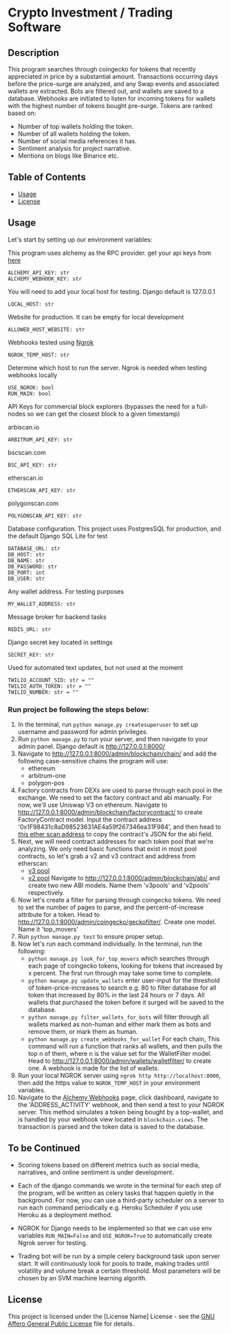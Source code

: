 # Crypto Investment / Trading Software

## Description
This program searches through coingecko for tokens that recently appreciated in price by a substantial amount.
Transactions occurring days before the price-surge are analyzed, and any Swap events and associated wallets are extracted.
Bots are filtered out, and wallets are saved to a database. Webhooks are initiated to listen for incoming tokens for
wallets with the highest number of tokens bought pre-surge. Tokens are ranked based on:

   - Number of top wallets holding the token.
   - Number of all wallets holding the token.
   - Number of social media references it has.
   - Sentiment analysis for project narrative.
   - Mentions on blogs like Binance etc.

## Table of Contents

- [Usage](#usage)
- [License](#license)


## Usage
Let's start by setting up our environment variables:


This program uses alchemy as the RPC provider. get your api keys from [here](https://www.alchemy.com/)

```commandline
ALCHEMY_API_KEY: str
ALCHEMY_WEBHOOK_KEY: str
```

You will need to add your local host for testing. Django default is 127.0.0.1
```commandline
LOCAL_HOST: str
```

Website for production. It can be empty for local development
```commandline
ALLOWED_HOST_WEBSITE: str
```

Webhooks tested using [Ngrok](https://ngrok.com/)
```commandline
NGROK_TEMP_HOST: str
```

Determine which host to run the server. Ngrok is needed when testing webhooks locally
```commandline
USE_NGROK: bool
RUN_MAIN: bool
```

API Keys for commercial block explorers (bypasses the need for a full-nodes so we can get the closest block to a
given timestamp)

arbiscan.io
```commandline
ARBITRUM_API_KEY: str
```
bscscan.com
```commandline
BSC_API_KEY: str
```
etherscan.io
```commandline
ETHERSCAN_API_KEY: str
```
polygonscan.com
```commandline
POLYGONSCAN_API_KEY: str
```

Database configuration. This project uses PostgresSQL for production, and the default Django SQL Lite for test 
```commandline
DATABASE_URL: str
DB_HOST: str
DB_NAME: str
DB_PASSWORD: str
DB_PORT: int
DB_USER: str
```

Any wallet address. For testing purposes
```commandline
MY_WALLET_ADDRESS: str
```

Message broker for backend tasks
```commandline
REDIS_URL: str
```
Django secret key located in settings
```commandline
SECRET_KEY: str
```

Used for automated text updates, but not used at the moment
```commandline
TWILIO_ACCOUNT_SID: str = ""
TWILIO_AUTH_TOKEN: str = ""
TWILIO_NUMBER: str = ""
```

### Run project be following the steps below:

1. In the terminal, run `python manage.py createsuperuser` to set up username and password for admin privileges.
2. Run `python manage.py` to run your server, and then navigate to your admin panel. Django default is http://127.0.0.1:8000/
3. Navigate to http://127.0.0.1:8000/admin/blockchain/chain/ and add the following case-sensitive chains the program will use:
   - ethereum
   - arbitrum-one
   - polygon-pos
 4. Factory contracts from DEXs are used to parse through each pool in the exchange. We need to set the factory contract
 and abi manually. For now, we'll use Uniswap V3 on ethereum. Navigate to http://127.0.0.1:8000/admin/blockchain/factorycontract/
 to create FactoryContract model. Input the contract address '0x1F98431c8aD98523631AE4a59f267346ea31F984', and then head to
 [this ether scan address](https://etherscan.io/address/0x1F98431c8aD98523631AE4a59f267346ea31F984#code) to copy the contract's 
 JSON for the abi field.
5. Next, we will need contract addresses for each token pool that we're analyzing. We only need basic functions that exist
in most pool contracts, so let's grab a v2 and v3 contract and address from etherscan:
   - [v3 pool](https://etherscan.io/address/0x4c54ff7f1c424ff5487a32aad0b48b19cbaf087f)
   - [v2 pool](https://etherscan.io/address/0xdfc14d2af169b0d36c4eff567ada9b2e0cae044f)
 Navigate to http://127.0.0.1:8000/admin/blockchain/abi/ and create two new ABI models. Name them 'v3pools' and 'v2pools'
 respectively.
6. Now let's create a filter for parsing through coingecko tokens. We need to set the number of pages to parse, and the
percent-of-increase attribute for a token. Head to http://127.0.0.1:8000/admin/coingecko/geckofilter/. Create one model.
Name it 'top_movers'
7. Run `python manage.py test` to ensure proper setup.
8. Now let's run each command individually. In the terminal, run the following:
   - `python manage.py look_for_top_movers` which searches through each page of coingecko tokens, looking for tokens that
   increased by x percent. The first run through may take some time to complete.
   - `python manage.py update_wallets` enter user-input for the threshold of token-price-increases to search e.g. 80 to
   filter database for all token that increased by 80% in the last 24 hours or 7 days. All wallets that purchased the
   token before it surged will be saved to the database.
   - `python manage.py filter_wallets_for_bots` will filter through all wallets marked as non-human and either mark them
   as bots and remove them, or mark them as human.
   - `python manage.py create_webhooks_for_wallet` For each chain, This command will run a function that ranks all wallets,
   and then pulls the top n of them, where n is the value set for the WalletFilter model. Head to 
   http://127.0.0.1:8000/admin/wallets/walletfilter/ to create one. A webhook is made for the list of wallets.
 9. Run your local NGROK server using `ngrok http http://localhost:8000`, then add the https value to `NGROK_TEMP_HOST`
    in your environment variables.
 10. Navigate to the [Alchemy Webhooks](https://www.alchemy.com/webhooks) page, click dashboard, navigate to the 'ADDRESS_ACTIVITY' webhook, and then 
 send a test to your NGROK server. This method simulates a token being bought by a top-wallet, and is handled by your 
webhook view located in `blockchain.views`. The transaction is parsed and the token data is saved to the database.

## To be Continued
- Scoring tokens based on different metrics such as social media, narratives, and online sentiment is under development.

- Each of the django commands we wrote in the terminal for each step of the program, will be written as celery tasks that
happen quietly in the background. For now, you can use a third-party scheduler on a server to run each
command periodically e.g. Heroku Scheduler if you use Heroku as a deployment method.

- NGROK for Django needs to be implemented so that we can use env variables `RUN_MAIN=False` and `USE_NGROK=True` to 
automatically create Ngrok server for testing.

- Trading bot will be run by a simple celery background task upon server start. It will continuously look for pools to
trade, making trades until volatility and volume break a certain threshold. Most parameters will be chosen by an SVM 
machine learning algorith.


## License

This project is licensed under the [License Name] License - see the [GNU Affero General Public License](LICENSE) file for details.
